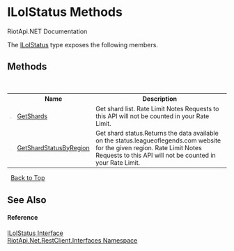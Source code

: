 # ILolStatus Methods
RiotApi.NET Documentation 

The <a href="0a599e90-b736-a129-7df4-4e4e78c5ac27">ILolStatus</a> type exposes the following members.


## Methods
&nbsp;<table><tr><th></th><th>Name</th><th>Description</th></tr><tr><td>![Public method](media/pubmethod.gif "Public method")</td><td><a href="3f3eee35-1f7d-58c6-65fb-9f3f39b2119e">GetShards</a></td><td>
Get shard list. Rate Limit Notes Requests to this API will not be counted in your Rate Limit.</td></tr><tr><td>![Public method](media/pubmethod.gif "Public method")</td><td><a href="fddc3439-39a1-919c-0e33-08b34dd771a6">GetShardStatusByRegion</a></td><td>
Get shard status.Returns the data available on the status.leagueoflegends.com website for the given region. Rate Limit Notes Requests to this API will not be counted in your Rate Limit.</td></tr></table>&nbsp;
<a href="#ilolstatus-methods">Back to Top</a>

## See Also


#### Reference
<a href="0a599e90-b736-a129-7df4-4e4e78c5ac27">ILolStatus Interface</a><br /><a href="48cda41f-0d73-abf8-ab33-13ac48004c66">RiotApi.Net.RestClient.Interfaces Namespace</a><br />